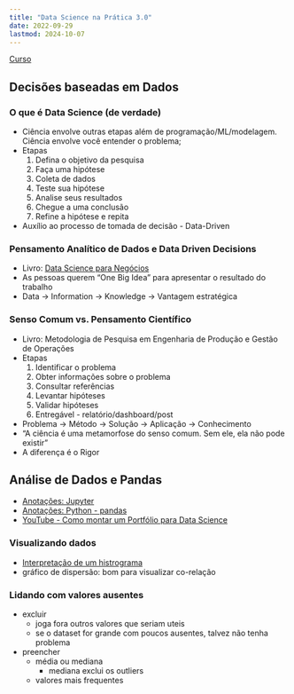 ```yaml
---
title: "Data Science na Prática 3.0"
date: 2022-09-29
lastmod: 2024-10-07
---
```



[Curso](https://escola.sigmoidal.ai/curso-data-science-na-pratica/)



## Decisões baseadas em Dados


### O que é Data Science (de verdade)

- Ciência envolve outras etapas além de programação/ML/modelagem. Ciência envolve você entender o problema;
- Etapas
    1. Defina o objetivo da pesquisa
    2. Faça uma hipótese
    3. Coleta de dados
    4. Teste sua hipótese
    5. Analise seus resultados
    6. Chegue a uma conclusão
    7. Refine a hipótese e repita
- Auxílio ao processo de tomada de decisão - Data-Driven


### ****Pensamento Analítico de Dados e Data Driven Decisions****

- Livro: [Data Science para Negócios](https://www.amazon.com.br/dp/8576089726/ref=cm_sw_r_tw_dp_6NPXZQ3VM4DQ10CPH5C5?_encoding=UTF8&psc=1)
- As pessoas querem “One Big Idea” para apresentar o resultado do trabalho
- Data → Information → Knowledge → Vantagem estratégica


### ****Senso Comum vs. Pensamento Científico****

- Livro: Metodologia de Pesquisa em Engenharia de Produção e Gestão de Operações
- Etapas
    1. Identificar o problema
    2. Obter informações sobre o problema
    3. Consultar referências
    4. Levantar hipóteses
    5. Validar hipóteses
    6. Entregável - relatório/dashboard/post
- Problema → Método → Solução → Aplicação → Conhecimento
- “A ciência é uma metamorfose do senso comum. Sem ele, ela não pode existir”
- A diferença é o Rigor



## Análise de Dados e Pandas

- [Anotações: Jupyter](/anotacoes/jupyter/)
- [Anotações: Python - pandas](/anotacoes/python/#pandas)
- [YouTube - Como montar um Portfólio para Data Science](https://www.youtube.com/watch?v=LbwKFDxci5w)


### ****Visualizando dados****

- [Interpretação de um histrograma](https://www.youtube.com/watch?v=L0f8d3B8dk4)
- gráfico de dispersão: bom para visualizar co-relação


### ****Lidando com valores ausentes****

- excluir
    - joga fora outros valores que seriam uteis
    - se o dataset for grande com poucos ausentes, talvez não tenha problema
- preencher
    - média ou mediana
        - mediana exclui os outliers
    - valores mais frequentes
